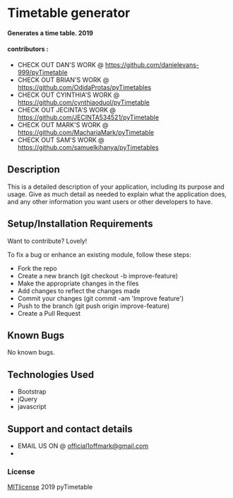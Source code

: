 # Timetable generator
#### Generates a time table.  2019
#### contributors :
* CHECK OUT DAN'S WORK  @ https://github.com/danielevans-999/pyTimetable
* CHECK OUT BRIAN'S WORK @ https://github.com/OdidaProtas/pyTimetables
* CHECK OUT CYINTHIA'S WORK @ https://github.com/cynthiaoduol/pyTimetable 
* CHECK OUT JECINTA'S WORK @ https://github.com/JECINTA534521/pyTimetable  
* CHECK OUT MARK'S WORK @ https://github.com/MachariaMark/pyTimetable
* CHECK OUT SAM'S WORK @ https://github.com/samuelkihanya/pyTimetables
## Description
This is a detailed description of your application, including its purpose and usage.  Give as much detail as needed to explain what the application does, and any other information you want users or other developers to have. 
## Setup/Installation Requirements
Want to contribute? Lovely!

To fix a bug or enhance an existing module, follow these steps:

* Fork the repo
* Create a new branch (git checkout -b improve-feature)
* Make the appropriate changes in the files
* Add changes to reflect the changes made
* Commit your changes (git commit -am 'Improve feature')
* Push to the branch (git push origin improve-feature)
* Create a Pull Request
## Known Bugs
No known bugs.
## Technologies Used 
* Bootstrap 
* jQuery
* javascript
## Support and contact details
* EMAIL US ON @ official1offmark@gmail.com
* 
### License
[MITlicense](LICENSE) 2019   pyTimetable

